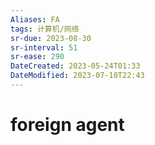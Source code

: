 ```yaml
---
Aliases: FA
tags: 计算机/网络 
sr-due: 2023-08-30
sr-interval: 51
sr-ease: 290
DateCreated: 2023-05-24T01:33
DateModified: 2023-07-10T22:43
---
```

# foreign agent
